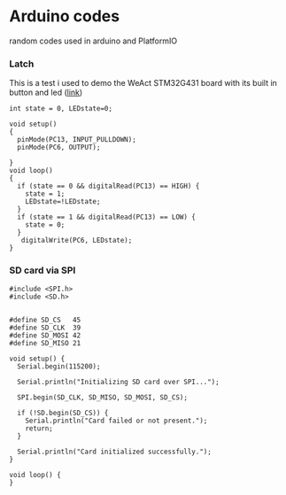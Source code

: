 # Arduino codes
random codes used in arduino and PlatformIO
### Latch
This is a test i used to demo the WeAct STM32G431 board with its built in button and led ([link](https://github.com/WeActStudio/WeActStudio.STM32G431CoreBoard))
```
int state = 0, LEDstate=0;

void setup()
{
  pinMode(PC13, INPUT_PULLDOWN);
  pinMode(PC6, OUTPUT);
  
}
void loop()
{
  if (state == 0 && digitalRead(PC13) == HIGH) {
    state = 1;
    LEDstate=!LEDstate;
  }
  if (state == 1 && digitalRead(PC13) == LOW) {   
    state = 0;
  }
   digitalWrite(PC6, LEDstate);
}
```
### SD card via SPI 
```
#include <SPI.h>
#include <SD.h>


#define SD_CS   45  
#define SD_CLK  39  
#define SD_MOSI 42  
#define SD_MISO 21

void setup() {
  Serial.begin(115200);

  Serial.println("Initializing SD card over SPI...");

  SPI.begin(SD_CLK, SD_MISO, SD_MOSI, SD_CS);

  if (!SD.begin(SD_CS)) {
    Serial.println("Card failed or not present.");
    return;
  }

  Serial.println("Card initialized successfully.");
}

void loop() {
}

```
